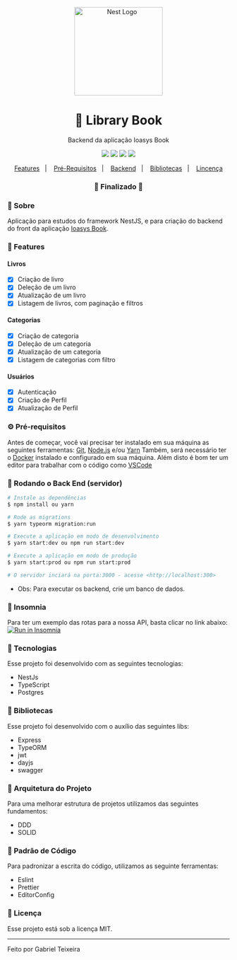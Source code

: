 <p align="center">
  <a href="http://nestjs.com/" target="blank"><img src="https://nestjs.com/img/logo_text.svg" width="200" alt="Nest Logo" /></a>
</p>

<h1 align="center">
    🚀 Library Book
</h1>
<p align="center">Backend da aplicação Ioasys Book</p>

<p align="center">
  <img src="https://img.shields.io/static/v1?label=node&message=14.15.1&color=green&logo=node.js" />
  <img src="https://img.shields.io/static/v1?label=typescript&message=4.0.3&color=blue&logo=typescript" />
  <img src="https://img.shields.io/badge/last%20commit-october-orange" />
  <img src="https://img.shields.io/badge/license-MIT-success"/>
</p>

<p align="center">
  <a href="#-features">Features</a>&nbsp;&nbsp;&nbsp;|&nbsp;&nbsp;&nbsp;
  <a href="#-pré-requisitos">Pré-Requisitos</a>&nbsp;&nbsp;&nbsp;|&nbsp;&nbsp;&nbsp;
  <a href="#-rodando-o-back-end-servidor">Backend</a>&nbsp;&nbsp;&nbsp;|&nbsp;&nbsp;&nbsp;
  <a href="#-bibliotecas">Bibliotecas</a>&nbsp;&nbsp;&nbsp;|&nbsp;&nbsp;&nbsp;
  <a href="#-licença">Lincença</a>
</p>

<h3 align="center"> 
🚧  Finalizado  🚧
</h3>

### 📌 Sobre 
Aplicação para estudos do framework NestJS, e para criação do backend do front da aplicação [Ioasys Book](https://github.com/gabriel-nt/ioasys-books).

### 📎 Features

#### Livros
- [x] Criação de livro
- [x] Deleção de um livro
- [x] Atualização de um livro
- [x] Listagem de livros, com paginação e filtros

#### Categorias
- [x] Criação de categoria
- [x] Deleção de um categoria
- [x] Atualização de um categoria
- [x] Listagem de categorias com filtro

#### Usuários
- [x] Autenticação
- [x] Criação de Perfil
- [x] Atualização de Perfil

### ⚙ Pré-requisitos

Antes de começar, você vai precisar ter instalado em sua máquina as seguintes ferramentas:
[Git](https://git-scm.com), [Node.js](https://nodejs.org/en/) e/ou [Yarn](https://https://yarnpkg.com/)
Também, será necessário ter o [Docker](https://www.docker.com/) instalado e configurado em sua máquina.
Além disto é bom ter um editor para trabalhar com o código como [VSCode](https://code.visualstudio.com/)

### 🎲 Rodando o Back End (servidor)

```bash
# Instale as dependências
$ npm install ou yarn

# Rode as migrations
$ yarn typeorm migration:run

# Execute a aplicação em modo de desenvolvimento
$ yarn start:dev ou npm run start:dev

# Execute a aplicação em modo de produção
$ yarn start:prod ou npm run start:prod

# O servidor inciará na porta:3000 - acesse <http://localhost:300>
```
* Obs: Para executar os backend, crie um banco de dados.

### 🧾 Insomnia
Para ter um exemplo das rotas para a nossa API, basta clicar no link abaixo:
</br>
<a href="https://insomnia.rest/run/?label=Library%20Book&uri=https%3A%2F%2Fgithub.com%2Fgabriel-nt%2Flibrary-nestjs%2Fblob%2Fmaster%2Fassets%2Fcolllection_insomnia" target="_blank"><img src="https://insomnia.rest/images/run.svg" alt="Run in Insomnia"></a>

### 🚀 Tecnologias

Esse projeto foi desenvolvido com as seguintes tecnologias:

- NestJs
- TypeScript
- Postgres

### 📕 Bibliotecas

Esse projeto foi desenvolvido com o auxílio das seguintes libs:

- Express
- TypeORM
- jwt
- dayjs
- swagger

### 📙 Arquitetura do Projeto

Para uma melhorar estrutura de projetos utilizamos das seguintes fundamentos:

- DDD
- SOLID

###  📘 Padrão de Código

Para padronizar a escrita do código, utilizamos as seguinte ferramentas:

- Eslint
- Prettier
- EditorConfig

### 📝 Licença

Esse projeto está sob a licença MIT.

<hr/>

Feito por Gabriel Teixeira
